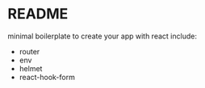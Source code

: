 # README

minimal boilerplate to create your app with react include:

- router
- env
- helmet
- react-hook-form